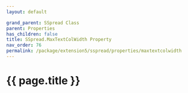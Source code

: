 ```yaml
---
layout: default

grand_parent: SSpread Class
parent: Properties
has_children: false
title: SSpread.MaxTextColWidth Property
nav_order: 76
permalink: /package/extension5/sspread/properties/maxtextcolwidth
---
```

# {{ page.title }}